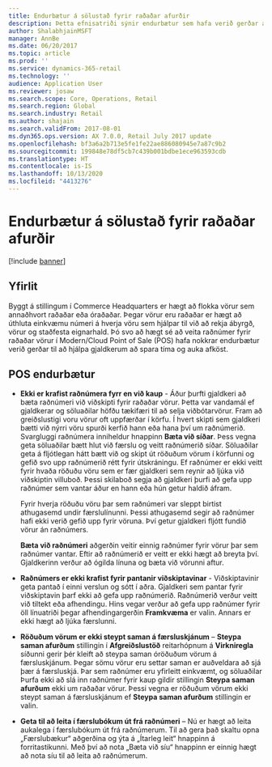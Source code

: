 ```yaml
---
title: Endurbætur á sölustað fyrir raðaðar afurðir
description: Þetta efnisatriði sýnir endurbætur sem hafa verið gerðar á röðuðum vörum til að hjálpa þér að spara tíma og auka afköst.
author: ShalabhjainMSFT
manager: AnnBe
ms.date: 06/20/2017
ms.topic: article
ms.prod: ''
ms.service: dynamics-365-retail
ms.technology: ''
audience: Application User
ms.reviewer: josaw
ms.search.scope: Core, Operations, Retail
ms.search.region: Global
ms.search.industry: Retail
ms.author: shajain
ms.search.validFrom: 2017-08-01
ms.dyn365.ops.version: AX 7.0.0, Retail July 2017 update
ms.openlocfilehash: bf3a6a2b713e5fe1fe22ae886080945e7a87c9b2
ms.sourcegitcommit: 199848e78df5cb7c439b001bdbe1ece963593cdb
ms.translationtype: HT
ms.contentlocale: is-IS
ms.lasthandoff: 10/13/2020
ms.locfileid: "4413276"
---
```

# <a name="point-of-sale-pos-improvements-for-serialized-products"></a>Endurbætur á sölustað fyrir raðaðar afurðir

[!include [banner](includes/banner.md)]

## <a name="overview"></a>Yfirlit

Byggt á stillingum í Commerce Headquarters er hægt að flokka vörur sem annaðhvort raðaðar eða óraðaðar. Þegar vörur eru raðaðar er hægt að úthluta einkvæmu númeri á hverja vöru sem hjálpar til við að rekja ábyrgð, vörur og staðfesta eignarhald. Þó svo að hægt sé að veita raðnúmer fyrir raðaðar vörur í Modern/Cloud Point of Sale (POS) hafa nokkrar endurbætur verið gerðar til að hjálpa gjaldkerum að spara tíma og auka afköst.

## <a name="pos-improvements"></a>POS endurbætur

- **Ekki er krafist raðnúmera fyrr en við kaup** - Áður þurfti gjaldkeri að bæta raðnúmeri við viðskipti fyrir raðaðar vörur. Þetta var vandamál ef gjaldkerar og söluaðilar höfðu tækifæri til að selja viðbótarvörur. Fram að greiðslustigi voru vörur oft uppfærðar í körfu. Í hvert skipti sem gjaldkeri bætti við nýrri vöru spurði kerfið hann eða hana því um raðnúmerið. Svargluggi raðnúmera inniheldur hnappinn **Bæta við síðar**. Þess vegna geta söluaðilar bætt hlut við færslu og veitt raðnúmerið síðar. Söluaðilar geta á fljótlegan hátt bætt við og skipt út röðuðum vörum í körfunni og gefið svo upp raðnúmerið rétt fyrir útskráningu. Ef raðnúmer er ekki veitt fyrir hvaða röðuðu vöru sem er fær gjaldkeri sem reynir að ljúka við viðskiptin villuboð. Þessi skilaboð segja að gjaldkeri þurfi að gefa upp raðnúmer sem vantar áður en hann eða hún getur haldið áfram.

    Fyrir hverja röðuðu vöru þar sem raðnúmeri var sleppt birtist athugasemd undir færslulínunni. Þessi athugasemd segir að raðnúmer hafi ekki verið gefið upp fyrir vöruna. Því getur gjaldkeri fljótt fundið vörur án raðnúmers.

    **Bæta við raðnúmeri** aðgerðin veitir einnig raðnúmer fyrir vörur þar sem raðnúmer vantar. Eftir að raðnúmerið er veitt er ekki hægt að breyta því. Gjaldkerinn verður að ógilda línuna og bæta við vörunni aftur.
    
- **Raðnúmers er ekki krafist fyrir pantanir viðskiptavinar** - Viðskiptavinir geta pantað í einni verslun og sótt í aðra. Gjaldkeri sem pantar fyrir viðskiptavin þarf ekki að gefa upp raðnúmerið. Raðnúmerið verður veitt við tiltekt eða afhendingu. Hins vegar verður að gefa upp raðnúmer fyrir öll línuatriði þegar afhendingargerðin **Framkvæma** er valin. Annars er ekki hægt að ljúka færslunni.
- **Röðuðum vörum er ekki steypt saman á færsluskjánum** – **Steypa saman afurðum** stillingin í **Afgreiðslustöð** reitarhópnum á **Virkniregla** síðunni gerir þér kleift að steypa saman óröðuðum vörum á færsluskjánum. Þegar sömu vörur eru settar saman er auðveldara að sjá þær á færsluskjá. Þar sem raðnúmer eru yfirleitt einkvæmt, og söluaðilar Þurfa ekki að slá inn raðnúmer fyrir kaup gildir stillingin **Steypa saman afurðum** ekki um raðaðar vörur. Þessi vegna er röðuðum vörum ekki steypt saman á færsluskjánum ef **Steypa saman afurðum** stillingin er valin.
- **Geta til að leita í færslubókum út frá raðnúmeri** – Nú er hægt að leita aukalega í færslubókum út frá raðnúmerum. Til að gera það skaltu opna „Færslubækur“ aðgerðina og ýta á „Ítarleg leit“ hnappinn á forritastikunni. Með því að nota „Bæta við síu“ hnappinn er einnig hægt að nota síu til að leita að raðnúmerum.

